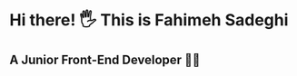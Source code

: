# Hi there! :raised_hand_with_fingers_splayed: This is Fahimeh Sadeghi
## A Junior Front-End Developer :woman_technologist:
